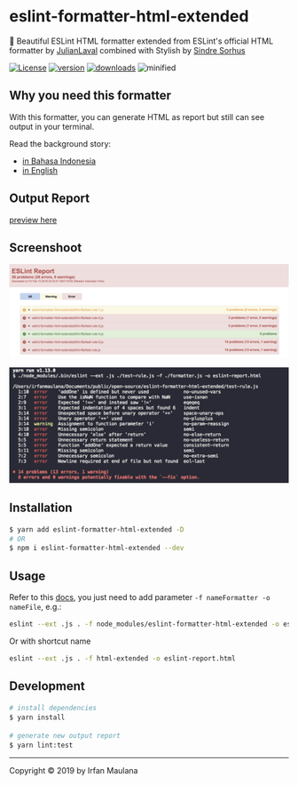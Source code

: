 # eslint-formatter-html-extended

🌹 Beautiful ESLint HTML formatter extended from ESLint's official HTML formatter by [JulianLaval](https://github.com/JulianLaval) combined with Stylish by [Sindre Sorhus](https://github.com/sindresorhus)

[![License](https://img.shields.io/github/license/mazipan/eslint-formatter-html-extended.svg?longCache=true)](https://github.com/mazipan/eslint-formatter-html-extended) [![version](https://img.shields.io/npm/v/eslint-formatter-html-extended.svg?maxAge=3600)](https://www.npmjs.com/package/eslint-formatter-html-extended)
[![downloads](https://img.shields.io/npm/dt/eslint-formatter-html-extended.svg?maxAge=86400)](https://www.npmjs.com/package/eslint-formatter-html-extended) ![minified](https://badgen.net/bundlephobia/minzip/eslint-formatter-html-extended)

## Why you need this formatter

With this formatter, you can generate HTML as report but still can see output in your terminal.

Read the background story:

+ [in Bahasa Indonesia](https://mazipan.space/eslint-formatter-html-extended/?utm_source=readme)
+ [in English](https://mazipan.space/en/eslint-formatter-html-extended/?utm_source=readme)

## Output Report

[preview here](http://htmlpreview.github.io/?https://github.com/mazipan/eslint-formatter-html-extended/blob/master/eslint-report.html)

## Screenshoot

![](screenshoot-html.png)

![](screenshoot-stylish.png)

## Installation

```bash
$ yarn add eslint-formatter-html-extended -D
# OR
$ npm i eslint-formatter-html-extended --dev
```

## Usage

Refer to this [docs](https://eslint.org/docs/user-guide/formatters/), you just need to add parameter `-f nameFormatter -o nameFile`, e.g.:

```bash
eslint --ext .js . -f node_modules/eslint-formatter-html-extended -o eslint-report.html
```

Or with shortcut name

```bash
eslint --ext .js . -f html-extended -o eslint-report.html
```

## Development

```bash
# install dependencies
$ yarn install

# generate new output report
$ yarn lint:test
```


---

Copyright © 2019 by Irfan Maulana

